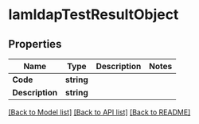# IamldapTestResultObject

## Properties
Name | Type | Description | Notes
------------ | ------------- | ------------- | -------------
**Code** | **string** |  | 
**Description** | **string** |  | 

[[Back to Model list]](../README.md#documentation-for-models) [[Back to API list]](../README.md#documentation-for-api-endpoints) [[Back to README]](../README.md)


